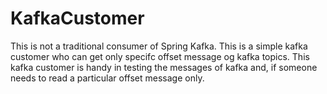 # KafkaCustomer

This is not a traditional consumer of Spring Kafka. This is a simple kafka customer who can get only specifc offset message og kafka topics.
This kafka customer is handy in testing the messages of kafka and, if someone needs to read a particular offset message only. 
